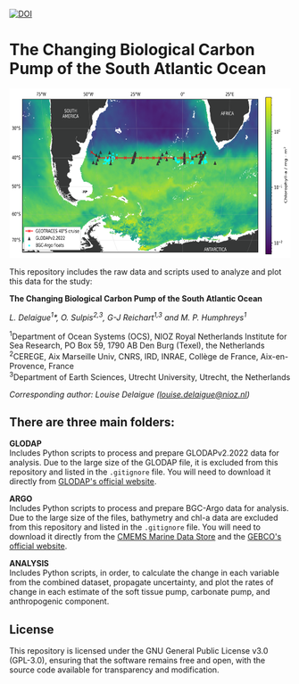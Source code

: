 [![DOI](https://zenodo.org/badge/827966432.svg)](https://zenodo.org/doi/10.5281/zenodo.12735205)

# The Changing Biological Carbon Pump of the South Atlantic Ocean

<img src="ANALYSIS/figs/plot_study_area_with_chla.png" width="682" height="303" />

This repository includes the raw data and scripts used to analyze and plot this data for the study:

**The Changing Biological Carbon Pump of the South Atlantic Ocean**

*L. Delaigue<sup>1</sup>\*, O. Sulpis<sup>2,3</sup>, G-J Reichart<sup>1,3</sup> and M. P. Humphreys<sup>1</sup>*

<sup>1</sup>Department of Ocean Systems (OCS), NIOZ Royal Netherlands Institute for Sea Research, PO Box 59, 1790 AB Den Burg (Texel), the Netherlands  
<sup>2</sup>CEREGE, Aix Marseille Univ, CNRS, IRD, INRAE, Collège de France, Aix-en-Provence, France  
<sup>3</sup>Department of Earth Sciences, Utrecht University, Utrecht, the Netherlands

*Corresponding author: Louise Delaigue ([louise.delaigue@nioz.nl](mailto:louise.delaigue@nioz.nl))*

## There are three main folders:
**GLODAP**  
   Includes Python scripts to process and prepare GLODAPv2.2022 data for analysis. Due to the large size of the GLODAP file, it is excluded from this repository and listed in the `.gitignore` file. You will need to download it directly from [GLODAP's official website](https://www.glodap.info).
   
**ARGO**  
   Includes Python scripts to process and prepare BGC-Argo data for analysis. Due to the large size of the files, bathymetry and chl-a data are excluded from this repository and listed in the `.gitignore` file. You will need to download it directly from the [CMEMS Marine Data Store](https://data.marine.copernicus.eu/product/MULTIOBS_GLO_BIO_BGC_3D_REP_015_010/description) and the [GEBCO's official website](https://download.gebco.net/).

**ANALYSIS**  
   Includes Python scripts, in order, to calculate the change in each variable from the combined dataset, propagate uncertainty, and plot the rates of change in each estimate of the soft tissue pump, carbonate pump, and anthropogenic component.

## License
This repository is licensed under the GNU General Public License v3.0 (GPL-3.0), ensuring that the software remains free and open, with the source code available for transparency and modification.
